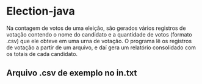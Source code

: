 # Election-java

Na contagem de votos de uma eleição, são gerados vários registros de votação contendo o nome do candidato e a quantidade de votos (formato .csv) que ele obteve em uma urna de votação. O programa lê os registros de votação a partir de um arquivo, e daí gera um relatório consolidado com os totais de cada candidato.

## Arquivo .csv de exemplo no in.txt
